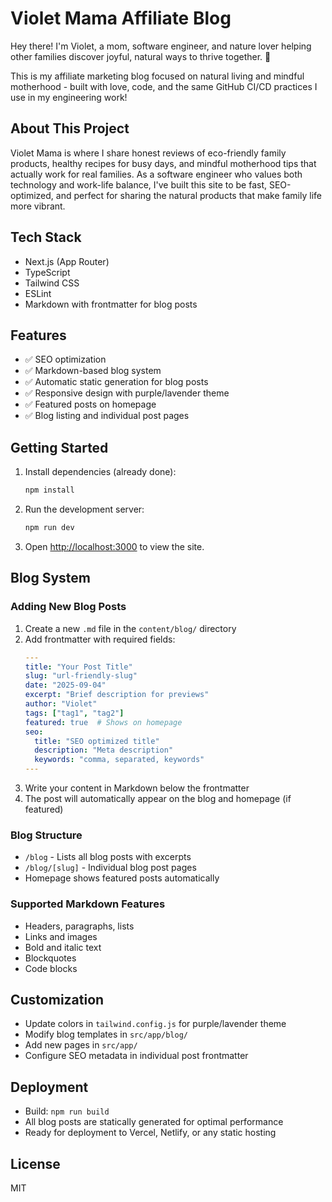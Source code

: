 
# Violet Mama Affiliate Blog

Hey there! I'm Violet, a mom, software engineer, and nature lover helping other families discover joyful, natural ways to thrive together. 💜

This is my affiliate marketing blog focused on natural living and mindful motherhood - built with love, code, and the same GitHub CI/CD practices I use in my engineering work!

## About This Project

Violet Mama is where I share honest reviews of eco-friendly family products, healthy recipes for busy days, and mindful motherhood tips that actually work for real families. As a software engineer who values both technology and work-life balance, I've built this site to be fast, SEO-optimized, and perfect for sharing the natural products that make family life more vibrant.

## Tech Stack
- Next.js (App Router)
- TypeScript
- Tailwind CSS
- ESLint
- Markdown with frontmatter for blog posts

## Features
- ✅ SEO optimization
- ✅ Markdown-based blog system
- ✅ Automatic static generation for blog posts
- ✅ Responsive design with purple/lavender theme
- ✅ Featured posts on homepage
- ✅ Blog listing and individual post pages

## Getting Started

1. Install dependencies (already done):
   ```sh
   npm install
   ```
2. Run the development server:
   ```sh
   npm run dev
   ```
3. Open [http://localhost:3000](http://localhost:3000) to view the site.

## Blog System

### Adding New Blog Posts

1. Create a new `.md` file in the `content/blog/` directory
2. Add frontmatter with required fields:
   ```yaml
   ---
   title: "Your Post Title"
   slug: "url-friendly-slug"
   date: "2025-09-04"
   excerpt: "Brief description for previews"
   author: "Violet"
   tags: ["tag1", "tag2"]
   featured: true  # Shows on homepage
   seo:
     title: "SEO optimized title"
     description: "Meta description"
     keywords: "comma, separated, keywords"
   ---
   ```
3. Write your content in Markdown below the frontmatter
4. The post will automatically appear on the blog and homepage (if featured)

### Blog Structure
- `/blog` - Lists all blog posts with excerpts
- `/blog/[slug]` - Individual blog post pages
- Homepage shows featured posts automatically

### Supported Markdown Features
- Headers, paragraphs, lists
- Links and images
- Bold and italic text
- Blockquotes
- Code blocks

## Customization
- Update colors in `tailwind.config.js` for purple/lavender theme
- Modify blog templates in `src/app/blog/`
- Add new pages in `src/app/`
- Configure SEO metadata in individual post frontmatter

## Deployment
- Build: `npm run build`
- All blog posts are statically generated for optimal performance
- Ready for deployment to Vercel, Netlify, or any static hosting

## License
MIT
